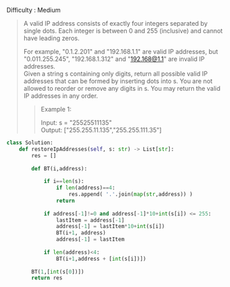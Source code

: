 Difficulty : Medium 

>A valid IP address consists of exactly four integers separated by single dots. Each integer is between 0 and 255 (inclusive) and cannot have leading zeros.  
>
>For example, "0.1.2.201" and "192.168.1.1" are valid IP addresses, but "0.011.255.245", "192.168.1.312" and "192.168@1.1" are invalid IP addresses.  
>Given a string s containing only digits, return all possible valid IP addresses that can be formed by inserting dots into s. You are not allowed to reorder or remove any digits in s. You may return the valid IP addresses in any order.
>>
>>Example 1:  
>>
>>Input: s = "25525511135"  
>>Output: ["255.255.11.135","255.255.111.35"]  

```python
class Solution:
    def restoreIpAddresses(self, s: str) -> List[str]:
        res = []
        
        def BT(i,address):
            
            if i==len(s):
                if len(address)==4:
                    res.append( '.'.join(map(str,address)) )
                return
            
            if address[-1]!=0 and address[-1]*10+int(s[i]) <= 255:
                lastItem = address[-1]
                address[-1] = lastItem*10+int(s[i])
                BT(i+1, address)
                address[-1] = lastItem
            
            if len(address)<4:
                BT(i+1,address + [int(s[i])])
        
        BT(1,[int(s[0])])
        return res
```

